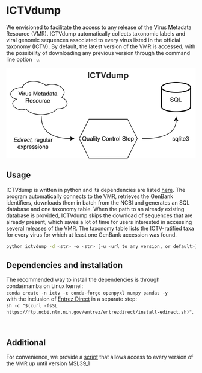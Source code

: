 # ICTVdump
We envisioned to facilitate the access to any release of the Virus Metadata Resource (VMR). ICTVdump automatically collects taxonomic labels and viral genomic sequences associated to every virus listed in the official taxonomy (ICTV). By default, the latest version of the VMR is accessed, with the possibility of downloading any previous version through the command line option ```-u```.  

![alt text](ictv_workflow.svg)

## Usage  
ICTVdump is written in python and its dependencies are listed [here](#dependencies-and-installation). The program automatically connects to the VMR, retrieves the GenBank identifiers, downloads them in batch from the NCBI and generates an SQL database and one taxonomy table. When the path to an already existing database is provided, ICTVdump skips the download of sequences that are already present, which saves a lot of time for users interested in accessing several releases of the VMR. The taxonomy table lists the ICTV-ratified taxa for every virus for which at least one GenBank accession was found.   
 ```bash
python ictvdump -d <str> -o <str> [-u <url to any version, or default>]
 ```

## Dependencies and installation  
The recommended way to install the dependencies is through conda/mamba on Linux kernel:  
```conda create -n ictv -c conda-forge openpyxl numpy pandas -y```  
with the inclusion of [Entrez Direct](https://www.ncbi.nlm.nih.gov/books/NBK179288/) in a separate step:  
```sh -c "$(curl -fsSL https://ftp.ncbi.nlm.nih.gov/entrez/entrezdirect/install-edirect.sh)"```.  

<br>  

## Additional  
For convenience, we provide a [script](script) that allows access to every version of the VMR up until version MSL39_1

